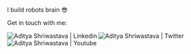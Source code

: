 I build robots brain :sunglasses:

Get in touch with me:

<a href="https://www.linkedin.com/in/adityashriwastava7/">
  <img align="left" alt="Aditya Shriwastava | Linkedin" src="https://img.shields.io/badge/LinkedIn-0077B5?style=for-the-badge&logo=linkedin&logoColor=white" />
</a>

<a href="https://x.com/ai_aditya7/">
  <img align="left" alt="Aditya Shriwastava | Twitter" src="https://img.shields.io/badge/Twitter-1DA1F2?style=for-the-badge&logo=twitter&logoColor=white" />
</a>

<a href="https://www.youtube.com/@adityashriwastava7">
  <img align="left" alt="Aditya Shriwastava | Youtube" src="https://img.shields.io/badge/YouTube-FF0000?style=for-the-badge&logo=youtube&logoColor=white" />
</a>
